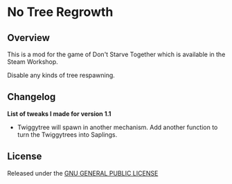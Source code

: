 # No Tree Regrowth

## Overview

This is a mod for the game of Don't Starve Together which is available in the Steam Workshop. 

Disable any kinds of tree respawning.

## Changelog

**List of tweaks I made for version 1.1**

- Twiggytree will spawn in another mechanism. Add another function to turn the Twiggytrees into Saplings.

## License

Released under the [GNU GENERAL PUBLIC LICENSE](https://www.gnu.org/licenses/gpl-3.0.en.html)
